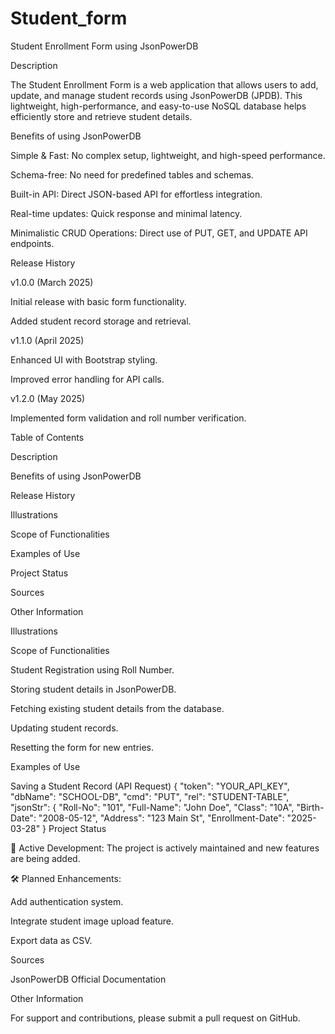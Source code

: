 # Student_form
Student Enrollment Form using JsonPowerDB

Description

The Student Enrollment Form is a web application that allows users to add, update, and manage student records using JsonPowerDB (JPDB). This lightweight, high-performance, and easy-to-use NoSQL database helps efficiently store and retrieve student details.

Benefits of using JsonPowerDB

Simple & Fast: No complex setup, lightweight, and high-speed performance.

Schema-free: No need for predefined tables and schemas.

Built-in API: Direct JSON-based API for effortless integration.

Real-time updates: Quick response and minimal latency.

Minimalistic CRUD Operations: Direct use of PUT, GET, and UPDATE API endpoints.

Release History

v1.0.0 (March 2025)

Initial release with basic form functionality.

Added student record storage and retrieval.

v1.1.0 (April 2025)

Enhanced UI with Bootstrap styling.

Improved error handling for API calls.

v1.2.0 (May 2025)

Implemented form validation and roll number verification.

Table of Contents

Description

Benefits of using JsonPowerDB

Release History

Illustrations

Scope of Functionalities

Examples of Use

Project Status

Sources

Other Information

Illustrations



Scope of Functionalities

Student Registration using Roll Number.

Storing student details in JsonPowerDB.

Fetching existing student details from the database.

Updating student records.

Resetting the form for new entries.

Examples of Use

Saving a Student Record (API Request)
{
  "token": "YOUR_API_KEY",
  "dbName": "SCHOOL-DB",
  "cmd": "PUT",
  "rel": "STUDENT-TABLE",
  "jsonStr": {
    "Roll-No": "101",
    "Full-Name": "John Doe",
    "Class": "10A",
    "Birth-Date": "2008-05-12",
    "Address": "123 Main St",
    "Enrollment-Date": "2025-03-28"
  }
Project Status

🚀 Active Development: The project is actively maintained and new features are being added.

🛠 Planned Enhancements:

Add authentication system.

Integrate student image upload feature.

Export data as CSV.

Sources

JsonPowerDB Official Documentation



Other Information

For support and contributions, please submit a pull request on GitHub.
